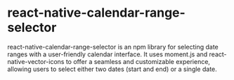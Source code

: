 # react-native-calendar-range-selector
react-native-calendar-range-selector is an npm library for selecting date ranges with a user-friendly calendar interface. It uses moment.js and react-native-vector-icons to offer a seamless and customizable experience, allowing users to select either two dates (start and end) or a single date. 
